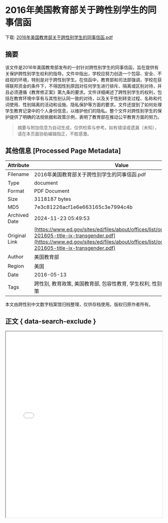 # 2016年美国教育部关于跨性别学生的同事信函

<!-- tcd_download_link -->
下载: <a href="../2016年美国教育部关于跨性别学生的同事信函.pdf" download>2016年美国教育部关于跨性别学生的同事信函.pdf</a>
<!-- tcd_download_link_end -->

## 摘要

<!-- tcd_abstract -->
该文件是2016年美国教育部发布的一封针对跨性别学生的同事信函，旨在提供有关保护跨性别学生权利的指导。文件中指出，学校应努力创造一个包容、安全、不歧视的环境，特别是对于跨性别学生。在信函中，教育部和司法部强调，学校在获得联邦资金的条件下，不得因性别原因对任何学生进行排斥、隔离或区别对待，并且必须遵循《教育修正案》第九条的要求。文件详细阐述了跨性别学生的权利，包括在教育环境中享有与其性别认同一致的对待，以及关于性别转变过程、名称和代词使用、性别隔离的活动和设施、隐私保护等方面的要求。文件还提到了如何处理学生教育记录中的个人身份信息，以维护他们的隐私。整个文件对跨性别学生的保护提供了明确的法规依据和政策示例，表明了教育部在推动公平教育方面的努力。

<!-- tcd_abstract_end -->

> 摘要与附加信息为自动生成，仅供检索与参考。如有错误或遗漏（未知），请在本页面协助编辑指正，不胜感激。

## 其他信息 [Processed Page Metadata]

| Attribute       | Value                                  |
|-----------------|----------------------------------------|
| Filename        | 2016年美国教育部关于跨性别学生的同事信函.pdf                             |
| Type            | document                                 |
| Format          | PDF Document                               |
| Size            | 3118187 bytes                           |
| MD5             | 7e3c81226acf1e6e663165c3e7994c4b                                  |
| Archived Date   | 2024-11-23 05:49:53                             |
| Original Link   | [https://www.ed.gov/sites/ed/files/about/offices/list/ocr/letters/colleague-201605-title-ix-transgender.pdf](https://www.ed.gov/sites/ed/files/about/offices/list/ocr/letters/colleague-201605-title-ix-transgender.pdf)                         |
| Author          | 美国教育部                               |
| Region          | 美国                               |
| Date            | 2016-05-13                                 |
| Tags            | 跨性别, 教育政策, 美国教育部, 包容性教育, 学生权利, 性别认同, 反歧视, 法律政策                                 |

本文由跨性别中文数字档案馆归档整理，仅供存档使用。版权归原作者所有。


## 正文 { data-search-exclude }

<!-- tcd_main_text -->
<iframe src="../2016年美国教育部关于跨性别学生的同事信函.pdf" width="100%" height="600px">
    <p>无法显示PDF，请下载查看。</p>
</iframe>
<!-- tcd_main_text_end -->

